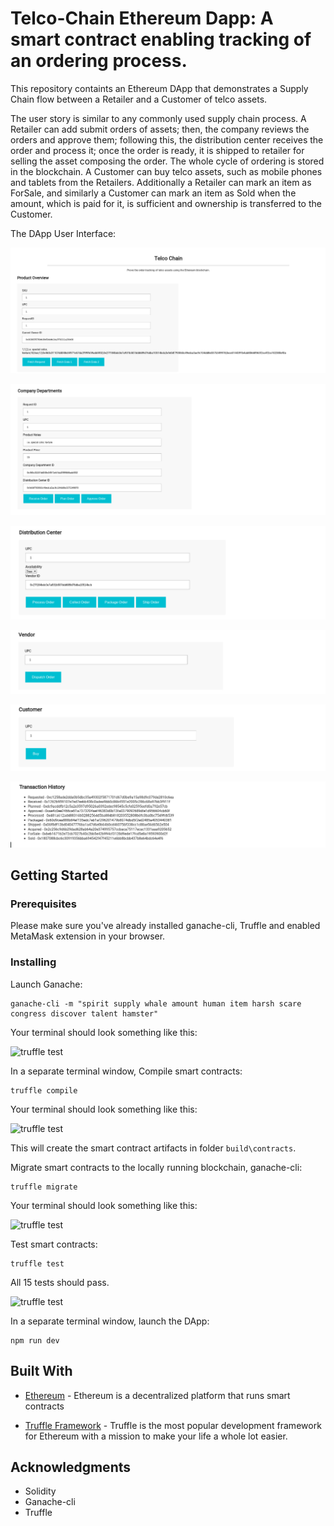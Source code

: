 # Telco-Chain Ethereum Dapp: A smart contract enabling tracking of an ordering process.

  This repository containts an Ethereum DApp that demonstrates a Supply Chain flow between a Retailer and a Customer of telco assets.

  The user story is similar to any commonly used supply chain process. A Retailer can add submit orders of assets; then, the company reviews the orders and approve them; following this, the distribution center receives  the order and process it; once the order is ready, it is shipped to retailer for selling the asset composing the order. The whole cycle of ordering is stored in the blockchain. A Customer can buy telco assets, such as mobile phones and tablets from the Retailers. Additionally a Retailer can mark an item as ForSale, and similarly a Customer can mark an item as Sold when the amount, which is paid for it, is sufficient and ownership is transferred to the Customer.

 The DApp User Interface:

![truffle test](images/fetch.png)

![truffle test](images/company.png)

![truffle test](images/distribution.png)

![truffle test](images/vendor.png)

![truffle test](images/customer.png)

![truffle test](images/transactions.png)




## Getting Started

### Prerequisites

Please make sure you've already installed ganache-cli, Truffle and enabled MetaMask extension in your browser.

<!-- ```
Give examples (to be clarified)
``` -->

### Installing

<!-- A step by step series of examples that tell you have to get a development env running

Clone this repository:

```
git clone https://github.com/udacity/nd1309/tree/master/course-5/project-6
```

Change directory to ```project-6``` folder and install all requisite npm packages (as listed in ```package.json```):

```
cd project-6
npm install
``` -->

Launch Ganache:

```
ganache-cli -m "spirit supply whale amount human item harsh scare congress discover talent hamster"
```

Your terminal should look something like this:

![truffle test](images/ganache-cli.png)

In a separate terminal window, Compile smart contracts:

```
truffle compile
```

Your terminal should look something like this:

![truffle test](images/truffle_compile.png)

This will create the smart contract artifacts in folder ```build\contracts```.

Migrate smart contracts to the locally running blockchain, ganache-cli:

```
truffle migrate
```

Your terminal should look something like this:

![truffle test](images/truffle_migrate.png)

Test smart contracts:

```
truffle test
```

All 15 tests should pass.

![truffle test](images/truffle_test.png)

In a separate terminal window, launch the DApp:

```
npm run dev
```

## Built With

* [Ethereum](https://www.ethereum.org/) - Ethereum is a decentralized platform that runs smart contracts
<!-- * [IPFS](https://ipfs.io/) - IPFS is the Distributed Web | A peer-to-peer hypermedia protocol
to make the web faster, safer, and more open. -->
* [Truffle Framework](http://truffleframework.com/) - Truffle is the most popular development framework for Ethereum with a mission to make your life a whole lot easier.


## Acknowledgments

* Solidity
* Ganache-cli
* Truffle
<!-- * IPFS -->
